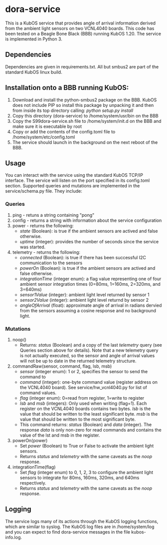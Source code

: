 # dora-service 

This is a KubOS service that provides angle of arrival information derived from the ambient light sensors on two VCNL4040 boards.  This code has been tested on a Beagle Bone Black (BBB) running KubOS 1.20.  The service is implemented in Python 3.

## Dependencies 

Dependencies are given in requirements.txt.  All but smbus2 are part of the standard KubOS linux build.

## Installation onto a BBB running KubOS:

1. Download and install the python-smbus2 package on the BBB.  KubOS does not include PIP so install this package by unpacking it and then from inside its top directory calling: _python setup.py install_
2. Copy this directory (dora-service) to /home/system/usr/bin on the BBB
3. Copy the S99dora-service.sh file to /home/system/init.d on the BBB and make sure it is executable by root
4. Copy or add the contents of the config.toml file to /home/system/etc/config.toml
5. The service should launch in the background on the next reboot of the BBB.

## Usage

You can interact with the service using the standard KubOS TCP/IP interface.  The service will listen on the port specified in its config.toml section.  Supported queries and mutations are implemented in the service/schema.py file.  They include:

### Queries

1. ping - retuns a string containing "pong"
2. config - returns a string with information about the service configuration
3. power - returns the following: 
   - _state_ (Boolean): is true if the ambient sensors are actived and false otherwise.  
   - _uptime_ (integer): provides the number of seconds since the service was started.
4. telemetry - returns the following:
   - _connected_ (Boolean): is true if there has been successful I2C communication to the sensors
   - _powerOn_ (Boolean): is true if the ambient sensors are actived and false otherwise.
   - _integrationTime_ (integer enum): a flag value representing one of four ambient sensor integration times (0=80ms, 1=160ms, 2=320ms, and 3=640ms)
   - _sensor1Value_ (integer): ambient light level returned by sensor 1
   - _sensor2Value_ (integer): ambient light level returnd by sensor 2
   - _angleOfArrival_ (float): approximate angle of arrival in radians dervied from the sensors assuming a cosine response and no background light.

### Mutations

1. noop()
   - Returns: _status_ (Boolean) and a copy of the last _telemetry_ query (see Queries section above for details).  Note that a new telemetry query is not actually executed, so the sensor and angle of arrival values will not be up to date in the returned telemetry structure.
2. commandRaw(sensor, command, flag, lsb, msb)
   - _sensor_ (integer enum): 1 or 2, specifies the sensor to send the command to
   - _command_ (integer): one-byte command value (register address on the VCNL4040 board).  See service/hw_vcnl4040.py for list of command values.
   - _flag_ (integer enum): 0=read from register, 1=write to register
   - _lsb_ and _msb_ (integers): Only used when writing (flag=1).  Each register on the VCNL4040 boards contains two bytes.  _lsb_ is the value that should be written to the least significant byte.  _msb_ is the value that should be written to the most significant byte.
   - This command returns:  _status_ (Boolean) and  _data_ (integer).  The response _data_ is only non-zero for read commands and contains the value of the lst and msb in the register.
3. powerOn(power) 
   - Set _power_ (Boolean) to True or False to activate the ambient light sensors.  
   - Returns _status_ and _telemetry_ with the same caveats as the _noop_ response.
4. integrationTime(flag)
   - Set _flag_ (integer enum) to 0, 1, 2, 3 to configure the ambient light sensors to integrate for 80ms, 160ms, 320ms, and 640ms respectively.
   - Returns _status_ and _telemetry_ with the same caveats as the _noop_ response.

## Logging

The service logs many of its actions through the KubOS logging functions, which are similar to syslog.  The KubOS log files are in /home/system/log and you can expect to find dora-service messages in the file kubos-info.log.
